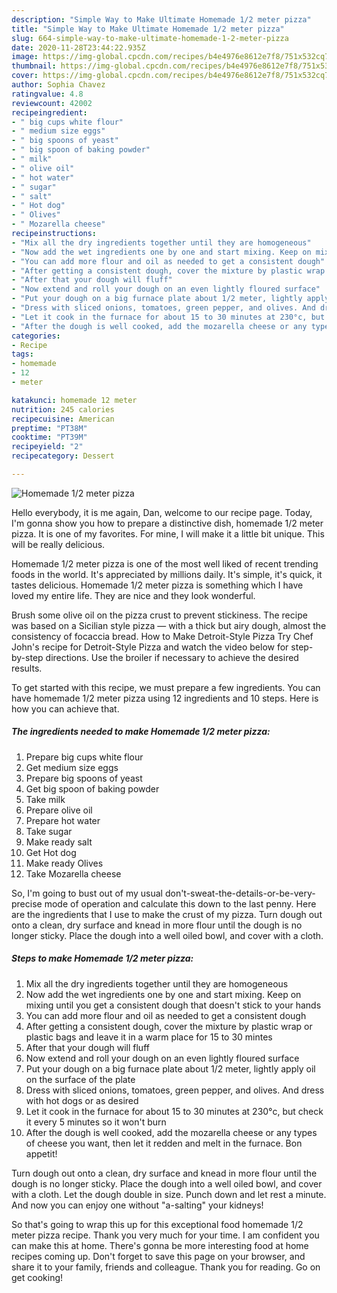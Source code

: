```yaml
---
description: "Simple Way to Make Ultimate Homemade 1/2 meter pizza"
title: "Simple Way to Make Ultimate Homemade 1/2 meter pizza"
slug: 664-simple-way-to-make-ultimate-homemade-1-2-meter-pizza
date: 2020-11-28T23:44:22.935Z
image: https://img-global.cpcdn.com/recipes/b4e4976e8612e7f8/751x532cq70/homemade-12-meter-pizza-recipe-main-photo.jpg
thumbnail: https://img-global.cpcdn.com/recipes/b4e4976e8612e7f8/751x532cq70/homemade-12-meter-pizza-recipe-main-photo.jpg
cover: https://img-global.cpcdn.com/recipes/b4e4976e8612e7f8/751x532cq70/homemade-12-meter-pizza-recipe-main-photo.jpg
author: Sophia Chavez
ratingvalue: 4.8
reviewcount: 42002
recipeingredient:
- " big cups white flour"
- " medium size eggs"
- " big spoons of yeast"
- " big spoon of baking powder"
- " milk"
- " olive oil"
- " hot water"
- " sugar"
- " salt"
- " Hot dog"
- " Olives"
- " Mozarella cheese"
recipeinstructions:
- "Mix all the dry ingredients together until they are homogeneous"
- "Now add the wet ingredients one by one and start mixing. Keep on mixing until you get a consistent dough that doesn&#39;t stick to your hands"
- "You can add more flour and oil as needed to get a consistent dough"
- "After getting a consistent dough, cover the mixture by plastic wrap or plastic bags and leave it in a warm place for 15 to 30 mintes"
- "After that your dough will fluff"
- "Now extend and roll your dough on an even lightly floured surface"
- "Put your dough on a big furnace plate about 1/2 meter, lightly apply oil on the surface of the plate"
- "Dress with sliced onions, tomatoes, green pepper, and olives. And dress with hot dogs or as desired"
- "Let it cook in the furnace for about 15 to 30 minutes at 230°c, but check it every 5 minutes so it won&#39;t burn"
- "After the dough is well cooked, add the mozarella cheese or any types of cheese you want, then let it redden and melt in the furnace. Bon appetit!"
categories:
- Recipe
tags:
- homemade
- 12
- meter

katakunci: homemade 12 meter 
nutrition: 245 calories
recipecuisine: American
preptime: "PT38M"
cooktime: "PT39M"
recipeyield: "2"
recipecategory: Dessert

---
```



![Homemade 1/2 meter pizza](https://img-global.cpcdn.com/recipes/b4e4976e8612e7f8/751x532cq70/homemade-12-meter-pizza-recipe-main-photo.jpg)

Hello everybody, it is me again, Dan, welcome to our recipe page. Today, I'm gonna show you how to prepare a distinctive dish, homemade 1/2 meter pizza. It is one of my favorites. For mine, I will make it a little bit unique. This will be really delicious.

Homemade 1/2 meter pizza is one of the most well liked of recent trending foods in the world. It's appreciated by millions daily. It's simple, it's quick, it tastes delicious. Homemade 1/2 meter pizza is something which I have loved my entire life. They are nice and they look wonderful.

Brush some olive oil on the pizza crust to prevent stickiness. The recipe was based on a Sicilian style pizza — with a thick but airy dough, almost the consistency of focaccia bread. How to Make Detroit-Style Pizza Try Chef John&#39;s recipe for Detroit-Style Pizza and watch the video below for step-by-step directions. Use the broiler if necessary to achieve the desired results.


To get started with this recipe, we must prepare a few ingredients. You can have homemade 1/2 meter pizza using 12 ingredients and 10 steps. Here is how you can achieve that.

<!--inarticleads1-->

##### The ingredients needed to make Homemade 1/2 meter pizza:

1. Prepare  big cups white flour
1. Get  medium size eggs
1. Prepare  big spoons of yeast
1. Get  big spoon of baking powder
1. Take  milk
1. Prepare  olive oil
1. Prepare  hot water
1. Take  sugar
1. Make ready  salt
1. Get  Hot dog
1. Make ready  Olives
1. Take  Mozarella cheese


So, I&#39;m going to bust out of my usual don&#39;t-sweat-the-details-or-be-very-precise mode of operation and calculate this down to the last penny. Here are the ingredients that I use to make the crust of my pizza. Turn dough out onto a clean, dry surface and knead in more flour until the dough is no longer sticky. Place the dough into a well oiled bowl, and cover with a cloth. 

<!--inarticleads2-->

##### Steps to make Homemade 1/2 meter pizza:

1. Mix all the dry ingredients together until they are homogeneous
1. Now add the wet ingredients one by one and start mixing. Keep on mixing until you get a consistent dough that doesn&#39;t stick to your hands
1. You can add more flour and oil as needed to get a consistent dough
1. After getting a consistent dough, cover the mixture by plastic wrap or plastic bags and leave it in a warm place for 15 to 30 mintes
1. After that your dough will fluff
1. Now extend and roll your dough on an even lightly floured surface
1. Put your dough on a big furnace plate about 1/2 meter, lightly apply oil on the surface of the plate
1. Dress with sliced onions, tomatoes, green pepper, and olives. And dress with hot dogs or as desired
1. Let it cook in the furnace for about 15 to 30 minutes at 230°c, but check it every 5 minutes so it won&#39;t burn
1. After the dough is well cooked, add the mozarella cheese or any types of cheese you want, then let it redden and melt in the furnace. Bon appetit!


Turn dough out onto a clean, dry surface and knead in more flour until the dough is no longer sticky. Place the dough into a well oiled bowl, and cover with a cloth. Let the dough double in size. Punch down and let rest a minute. And now you can enjoy one without &#34;a-salting&#34; your kidneys! 

So that's going to wrap this up for this exceptional food homemade 1/2 meter pizza recipe. Thank you very much for your time. I am confident you can make this at home. There's gonna be more interesting food at home recipes coming up. Don't forget to save this page on your browser, and share it to your family, friends and colleague. Thank you for reading. Go on get cooking!
